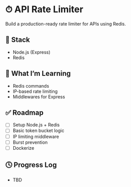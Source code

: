 # ⏱ API Rate Limiter

Build a production-ready rate limiter for APIs using Redis.

## 🧰 Stack
- Node.js (Express)
- Redis

## 🧠 What I’m Learning
- Redis commands
- IP-based rate limiting
- Middlewares for Express

## ✅ Roadmap
- [ ] Setup Node.js + Redis
- [ ] Basic token bucket logic
- [ ] IP limiting middleware
- [ ] Burst prevention
- [ ] Dockerize

## 🕓 Progress Log
- TBD
